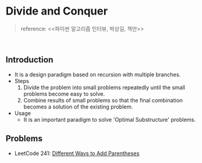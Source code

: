# Divide and Conquer

>reference: <<파이썬 알고리즘 인터뷰, 박상길, 책만>>

<br>

## Introduction
- It is a design paradigm based on recursion with multiple branches.
- Steps
    1. Divide the problem into small problems repeatedly until the small problems become easy to solve.
    2. Combine results of small problems so that the final combination becomes a solution of the existing problem.
- Usage
    - It is an important paradigm to solve 'Optimal Substructure' problems.

## Problems
- LeetCode 241: [Different Ways to Add Parentheses](https://github.com/yudavid0611/algorithm/blob/master/LeetCode/241.py)